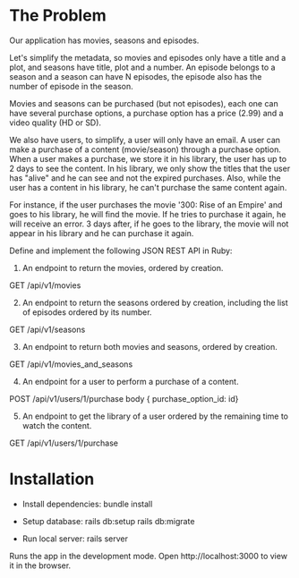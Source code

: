 # The Problem

Our application has movies, seasons and episodes.

Let's simplify the metadata, so movies and episodes only have a title and a plot, and seasons
have title, plot and a number. An episode belongs to a season and a season can have N episodes, the episode also has the number of episode in the season.

Movies and seasons can be purchased (but not episodes), each one can have several purchase options, a purchase option has a price (2.99) and
a video quality (HD or SD).

We also have users, to simplify, a user will only have an email.
A user can make a purchase of a content (movie/season) through a purchase option. When a user makes a purchase, we store it in his library, the user has up to 2 days to see the content.
In his library, we only show the titles that the user has "alive" and he can see and not the expired purchases.
Also, while the user has a content in his library, he can't purchase the same content again.

For instance, if the user purchases the movie '300: Rise of an Empire' and goes to his library, he will find the movie. If he tries to purchase it
again, he will receive an error. 3 days after, if he goes to the library, the movie will not appear in his library and he can purchase it again.

Define and implement the following JSON REST API in Ruby:

1. An endpoint to return the movies, ordered by creation.

  GET /api/v1/movies

2. An endpoint to return the seasons ordered by creation, including the list of episodes ordered by its number.

  GET /api/v1/seasons

3. An endpoint to return both movies and seasons, ordered by creation.

  GET /api/v1/movies_and_seasons

4. An endpoint for a user to perform a purchase of a content.

  POST /api/v1/users/1/purchase
  body { purchase_option_id: id}

5. An endpoint to get the library of a user ordered by the remaining time to watch the content.

  GET /api/v1/users/1/purchase

# Installation

- Install dependencies:
bundle install

- Setup database:
rails db:setup
rails db:migrate

- Run local server:
rails server

Runs the app in the development mode.
Open http://localhost:3000 to view it in the browser.